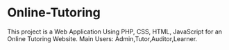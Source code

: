 # Online-Tutoring
This project is a Web Application Using PHP, CSS, HTML, JavaScript for an Online Tutoring Website.
Main Users: Admin,Tutor,Auditor,Learner.

